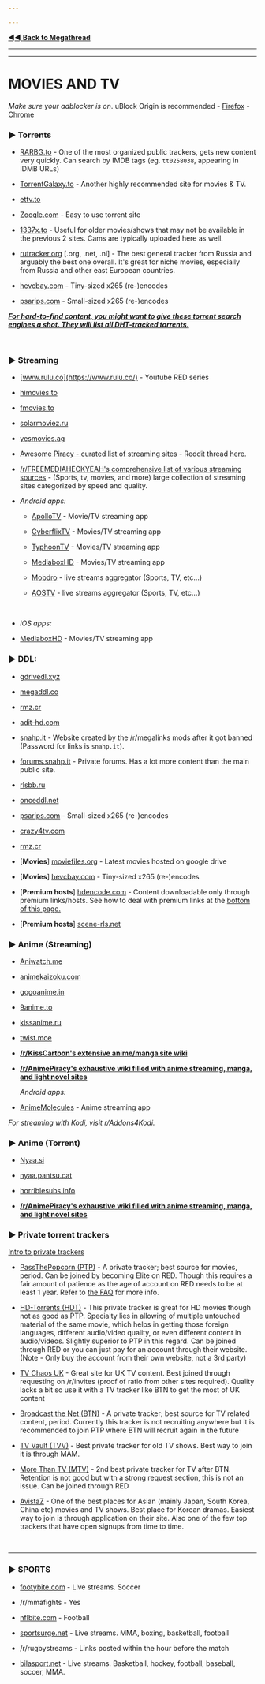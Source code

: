 ---
---
[◄◄ **Back to Megathread**](https://www.reddit.com/r/Piracy/wiki/megathread)

---
---

# MOVIES AND TV


*Make sure your adblocker is on*. uBlock Origin is recommended - [Firefox](https://addons.mozilla.org/en-US/firefox/addon/ublock-origin/) - [Chrome](https://chrome.google.com/webstore/detail/ublock-origin/cjpalhdlnbpafiamejdnhcphjbkeiagm)

### ► **Torrents**

 * [RARBG.to](https://rarbg.to/) - One of the most organized public trackers, gets new content very quickly. Can search by IMDB tags (eg. `tt0258038`, appearing in IDMB URLs)
 * [TorrentGalaxy.to](https://torrentgalaxy.to/) - Another highly recommended site for movies & TV.
 * [ettv.to](https://www.ettv.to/home/)
 * [Zooqle.com](https://zooqle.com/) - Easy to use torrent site
 * [1337x.to](https://1337x.to/) - Useful for older movies/shows that may not be available in the previous 2 sites. Cams are typically uploaded here as well.
 * [rutracker.org](https://rutracker.org/) [.org, .net, .nl] - The best general tracker from Russia and arguably the best one overall. It's great for niche movies, especially from Russia and other east European countries.
 * [hevcbay.com](https://hevcbay.com/) - Tiny-sized x265 (re-)encodes
 * [psarips.com](http://psarips.com/) - Small-sized x265 (re-)encodes

 ***[For hard-to-find content, you might want to give these torrent search engines a shot. They will list all DHT-tracked torrents.](https://www.reddit.com/r/Piracy/wiki/megathread##wiki_.25BA_dht_crawlers)***

&nbsp;

### ► **Streaming**

 * [www.rulu.co](https://www.rulu.co/) - Youtube RED series
 * [himovies.to](https://www.himovies.to/)
 * [fmovies.to](https://www3.fmovies.to/)
 * [solarmoviez.ru](https://www1.solarmoviez.ru/)
 * [yesmovies.ag](https://yesmovies.ag/)
 * [Awesome Piracy - curated list of streaming sites](https://github.com/Igglybuff/awesome-piracy/blob/master/readme.md##streaming-sites) - Reddit thread [here](https://old.reddit.com/r/Piracy/comments/9nontk/awesome_piracy_a_curated_list_of_awesome_warez/).
 * [/r/FREEMEDIAHECKYEAH's comprehensive list of various streaming sources](https://www.reddit.com/r/FREEMEDIAHECKYEAH/comments/a2csq0/how_to_stream_movies_tv_anime_sports_online/) - (Sports, tv, movies, and more) large collection of streaming sites categorized by speed and quality.

 * *Android apps:*

   * [ApolloTV](https://apollotv.xyz/) - Movie/TV streaming app
   * [CyberflixTV](https://cybercloud.media/) - Movies/TV streaming app
   * [TyphoonTV](https://www.typhoontv.me/) - Movies/TV streaming app
   * [MediaboxHD](https://mediaboxhd.net/) - Movies/TV streaming app
   * [Mobdro](https://www.mobdro.to/index) - live streams aggregator (Sports, TV, etc...)
   * [AOSTV](https://aostv.app/) - live streams aggregator (Sports, TV, etc...)
&nbsp;

 * *iOS apps:*
  * [MediaboxHD](https://mediaboxhd.net/) - Movies/TV streaming app


### ► DDL:

 * [gdrivedl.xyz](https://gdrivedl.xyz/)
 * [megaddl.co](https://megaddl.co/movies)
 * [rmz.cr](http://rmz.cr/)
 * [adit-hd.com](http://adit-hd.com/)
 * [snahp.it](http://snahp.it/) - Website created by the /r/megalinks mods after it got banned (Password for links is `snahp.it`).
  * [forums.snahp.it](https://forum.snahp.it/) - Private forums. Has a lot more content than the main public site.
 * [rlsbb.ru](http://rlsbb.ru)
 * [onceddl.net](https://onceddl.net/)
 * [psarips.com](https://psarips.com/) - Small-sized x265 (re-)encodes
 * [crazy4tv.com](http://crazy4tv.com/)
 * [rmz.cr](http://rmz.cr/)
 * [**Movies**] [moviefiles.org](https://moviefiles.org/) - Latest movies hosted on google drive
 * [**Movies**] [hevcbay.com](https://hevcbay.com/) - Tiny-sized x265 (re-)encodes
 * [**Premium hosts**] [hdencode.com](https://hdencode.com/) - Content downloadable only through premium links/hosts. See how to deal with premium links at the [bottom of this page.](https://www.reddit.com/r/Piracy/wiki/megathread##wiki_.25BA_premium_links_from_file_hosts)
 * [**Premium hosts**] [scene-rls.net](http://scene-rls.net/)


### ► **Anime (Streaming)**

 * [Aniwatch.me](https://aniwatch.me/)
 * [animekaizoku.com](https://animekaizoku.com/)
 * [gogoanime.in](https://www5.gogoanime.in/)
 * [9anime.to](https://9anime.to/)
 * [kissanime.ru](https://kissanime.ru/)
 * [twist.moe](https://twist.moe/)
 * [**/r/KissCartoon's extensive anime/manga site wiki**](https://www.reddit.com/r/KissCartoon/wiki/alternatives)
 * [**/r/AnimePiracy's exhaustive wiki filled with anime streaming, manga, and light novel sites**](https://docs.zoho.com.au/sheet/open/stzn58acc24611fea414e8901724ff4510fe8/sheets/Anime/ranges/B100)

   *Android apps:*

  * [AnimeMolecules](https://animemolecules.com/) - Anime streaming app

*For streaming with Kodi, visit r/Addons4Kodi.*


### ► **Anime (Torrent)**

 * [Nyaa.si](https://nyaa.si/)
 * [nyaa.pantsu.cat](https://nyaa.pantsu.cat/)
 * [horriblesubs.info](https://horriblesubs.info/)

 * [**/r/AnimePiracy's exhaustive wiki filled with anime streaming, manga, and light novel sites**](https://docs.zoho.com.au/sheet/open/stzn58acc24611fea414e8901724ff4510fe8/sheets/Anime/ranges/B100)


### ► **Private torrent trackers**

  [Intro to private trackers](https://www.reddit.com/r/Piracy/wiki/private_trackers)

 * [PassThePopcorn (PTP)](https://passthepopcorn.me/) - A private tracker; best source for movies, period. Can be joined by becoming Elite on RED. Though this requires a fair amount of patience as the age of account on RED needs to be at least 1 year. Refer to [the FAQ](https://www.reddit.com/r/piracy/wiki/faq) for more info.
 * [HD-Torrents (HDT)](https://hdts.ru/) - This private tracker is great for HD movies though not as good as PTP. Specialty lies in allowing of multiple untouched material of the same movie, which helps in getting those foreign languages, different audio/video quality, or even different content in audio/videos. Slightly superior to PTP in this regard. Can be joined through RED or you can just pay for an account through their website. (Note - Only buy the account from their own website, not a 3rd party)
 * [TV Chaos UK](https://tvchaosuk.com) - Great site for UK TV content. Best joined through requesting on /r/invites (proof of ratio from other sites required). Quality lacks a bit so use it with a TV tracker like BTN to get the most of UK content
 * [Broadcast the Net (BTN)](http://broadcasthe.net/) - A private tracker; best source for TV related content, period. Currently this tracker is not recruiting anywhere but it is recommended to join PTP where BTN will recruit again in the future  
 * [TV Vault (TVV)](https://tv-vault.me/) - Best private tracker for old TV shows. Best way to join it is through MAM.  
 * [More Than TV (MTV)](https://morethan.tv/) - 2nd best private tracker for TV after BTN. Retention is not good but with a strong request section, this is not an issue. Can be joined through RED
 * [AvistaZ](https://avistaz.to/) - One of the best places for Asian (mainly Japan, South Korea, China etc) movies and TV shows. Best place for Korean dramas. Easiest way to join is through application on their site. Also one of the few top trackers that have open signups from time to time.

&nbsp;

---

### ► SPORTS

 * [footybite.com](http://footybite.com/) - Live streams. Soccer
 * /r/mmafights - Yes
 * [nflbite.com](https://home.nflbite.com/) - Football
 * [sportsurge.net](https://sportsurge.net/) - Live streams. MMA, boxing, basketball, football
 * /r/rugbystreams - Links posted within the hour before the match
 * [bilasport.net](http://bilasport.net/index.html) - Live streams. Basketball, hockey, football, baseball, soccer, MMA.